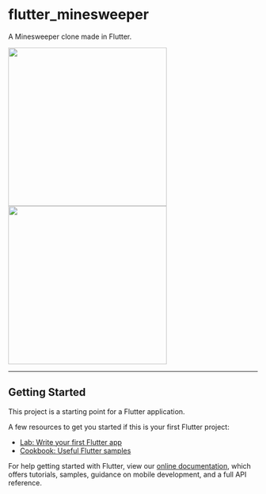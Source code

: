 # flutter_minesweeper

A Minesweeper clone made in Flutter.

<img align="left" src="https://flutter-glimpse.tomasdostal.com/?r=tomino2112%2FFlutterMinesweeper%23flutter-glimpse" width="320" />
<img align="center" src="https://flutter-glimpse.tomasdostal.com/?r=tomino2112%2FFlutterMinesweeper%23flutter-glimpse&t=test_driver%2Fglimpse" width="320" />

--------

## Getting Started

This project is a starting point for a Flutter application.

A few resources to get you started if this is your first Flutter project:

- [Lab: Write your first Flutter app](https://flutter.io/docs/get-started/codelab)
- [Cookbook: Useful Flutter samples](https://flutter.io/docs/cookbook)

For help getting started with Flutter, view our 
[online documentation](https://flutter.io/docs), which offers tutorials, 
samples, guidance on mobile development, and a full API reference.
